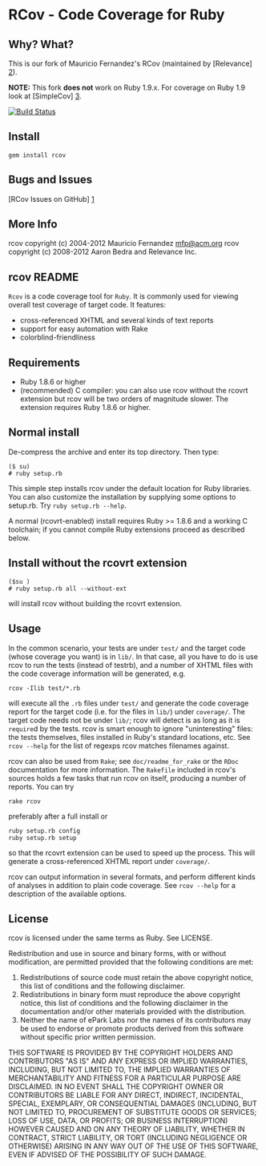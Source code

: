 # RCov - Code Coverage for Ruby

## Why? What?

This is our fork of Mauricio Fernandez's RCov (maintained by [Relevance] [2]).

__NOTE:__ This fork __does not__ work on Ruby 1.9.x.  For coverage on Ruby 1.9 look at [SimpleCov] [3].

[![Build Status](https://secure.travis-ci.org/relevance/rcov.png?branch=master)](http://travis-ci.org/relevance/rcov)

## Install

    gem install rcov

## Bugs and Issues

[RCov Issues on GitHub] [1]

  [1]: http://github.com/relevance/rcov/issues/ "RCov Issues"
  [2]: http://thinkrelevance.com "Relevance"
  [3]: https://github.com/colszowka/simplecov

## More Info

rcov copyright (c) 2004-2012 Mauricio Fernandez <mfp@acm.org>
rcov copyright (c) 2008-2012 Aaron Bedra and Relevance Inc.

## rcov README

`Rcov` is a code coverage tool for `Ruby`. It is commonly used for viewing
overall test coverage of target code. It features:

* cross-referenced XHTML and several kinds of text reports
* support for easy automation with Rake
* colorblind-friendliness

## Requirements

* Ruby 1.8.6 or higher
* (recommended) C compiler: you can also use rcov without the rcovrt
  extension but rcov will be two orders of magnitude slower. The
  extension requires Ruby 1.8.6 or higher.

## Normal install

De-compress the archive and enter its top directory.
Then type:

	($ su)
	# ruby setup.rb

This simple step installs rcov under the default location for Ruby
libraries.  You can also customize the installation by supplying some
options to setup.rb.  Try `ruby setup.rb --help`.

A normal (rcovrt-enabled) install requires Ruby >= 1.8.6 and a working
C toolchain; if you cannot compile Ruby extensions proceed as
described below.

## Install without the rcovrt extension

	($su )
	# ruby setup.rb all --without-ext

will install rcov without building the rcovrt extension.

## Usage

In the common scenario, your tests are under `test/` and the target code
(whose coverage you want) is in `lib/`. In that case, all you have to do
is use rcov to run the tests (instead of testrb), and a number of
XHTML files with the code coverage information will be generated, e.g.

	rcov -Ilib test/*.rb

will execute all the `.rb` files under `test/` and generate the code
coverage report for the target code (i.e. for the files in `lib/`) under
`coverage/`. The target code needs not be under `lib/`; rcov will detect
is as long as it is `require`d by the tests. rcov is smart enough to
ignore "uninteresting" files: the tests themselves, files installed in
Ruby's standard locations, etc.  See `rcov --help` for the list of
regexps rcov matches filenames against.

rcov can also be used from `Rake`; see `doc/readme_for_rake` or the `RDoc`
documentation for more information.  The `Rakefile` included in rcov's
sources holds a few tasks that run rcov on itself, producing a number
of reports. You can try

	rake rcov

  preferably after a full install or

	ruby setup.rb config
	ruby setup.rb setup

so that the rcovrt extension can be used to speed up the process. This
will generate a cross-referenced XHTML report under `coverage/`.

rcov can output information in several formats, and perform different
kinds of analyses in addition to plain code coverage.  See `rcov --help`
for a description of the available options.

## License

rcov is licensed under the same terms as Ruby. See LICENSE.

Redistribution and use in source and binary forms, with or without
modification, are permitted provided that the following conditions are
met:

1. Redistributions of source code must retain the above copyright
   notice, this list of conditions and the following disclaimer.
2. Redistributions in binary form must reproduce the above copyright
   notice, this list of conditions and the following disclaimer in the
   documentation and/or other materials provided with the distribution.
3. Neither the name of ePark Labs nor the names of its contributors
   may be used to endorse or promote products derived from this software
   without specific prior written permission.

THIS SOFTWARE IS PROVIDED BY THE COPYRIGHT HOLDERS AND CONTRIBUTORS
"AS IS" AND ANY EXPRESS OR IMPLIED WARRANTIES, INCLUDING, BUT NOT
LIMITED TO, THE IMPLIED WARRANTIES OF MERCHANTABILITY AND FITNESS FOR
A PARTICULAR PURPOSE ARE DISCLAIMED. IN NO EVENT SHALL THE COPYRIGHT
OWNER OR CONTRIBUTORS BE LIABLE FOR ANY DIRECT, INDIRECT, INCIDENTAL,
SPECIAL, EXEMPLARY, OR CONSEQUENTIAL DAMAGES (INCLUDING, BUT NOT
LIMITED TO, PROCUREMENT OF SUBSTITUTE GOODS OR SERVICES; LOSS OF USE,
DATA, OR PROFITS; OR BUSINESS INTERRUPTION) HOWEVER CAUSED AND ON ANY
THEORY OF LIABILITY, WHETHER IN CONTRACT, STRICT LIABILITY, OR TORT
(INCLUDING NEGLIGENCE OR OTHERWISE) ARISING IN ANY WAY OUT OF THE USE
OF THIS SOFTWARE, EVEN IF ADVISED OF THE POSSIBILITY OF SUCH DAMAGE.
